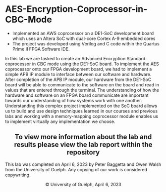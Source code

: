 # AES-Encryption-Coprocessor-in-CBC-Mode
- Implemented an AWS coprocessor on a DE1-SoC development board which uses an Altera SoC with dual-core Cortex A-9 embedded cores
- The project was developed using Verilog and C code within the Quartus Prime II FPGA Software IDE.

In this lab we are tasked to create an Advanced Encryption Standard coprocessor in CBC mode using the DE1-SoC board. To implement the AES coprocessor onto our FPGA development board, we had to implement a simple APB IP module to interface between our software and hardware. After completion of the APB IP module, our hardware from the DE1-SoC board will be able to communicate to the software on the board and read in values that are entered through the terminal. The understanding of how the hardware and software on an FPGA board communicate are important towards our understanding of how systems work with one another. Understanding this complex project implemented on the SoC board allows us to build and use design techniques learned in our courses and previous labs and working with a memory-mapping coprocessor module enables us to implement virtually any implementation we choose.

<h2 align="center">To view more information about the lab and results please view the lab report within the repository </h2>

This lab was completed on April 6, 2023 by Peter Baggetta and Owen Walsh from the University of Guelph. Any copying of our work is considered copywriting. 
<p align="center">&copy; University of Guelph, April 6, 2023</p>
